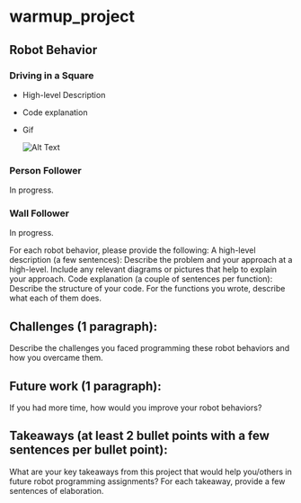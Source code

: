 # warmup_project

## Robot Behavior

### Driving in a Square
* High-level Description
* Code explanation


* Gif 

  ![Alt Text](drive_square.gif)
### Person Follower
In progress. 
### Wall Follower
In progress. 

For each robot behavior, please provide the following:
A high-level description (a few sentences): Describe the problem and your approach at a high-level. Include any relevant diagrams or pictures that help to explain your approach.
Code explanation (a couple of sentences per function): Describe the structure of your code. For the functions you wrote, describe what each of them does.



## Challenges (1 paragraph): 
Describe the challenges you faced programming these robot behaviors and how you overcame them.
## Future work (1 paragraph): 
If you had more time, how would you improve your robot behaviors?
## Takeaways (at least 2 bullet points with a few sentences per bullet point): 
What are your key takeaways from this project that would help you/others in future robot programming assignments? For each takeaway, provide a few sentences of elaboration.
